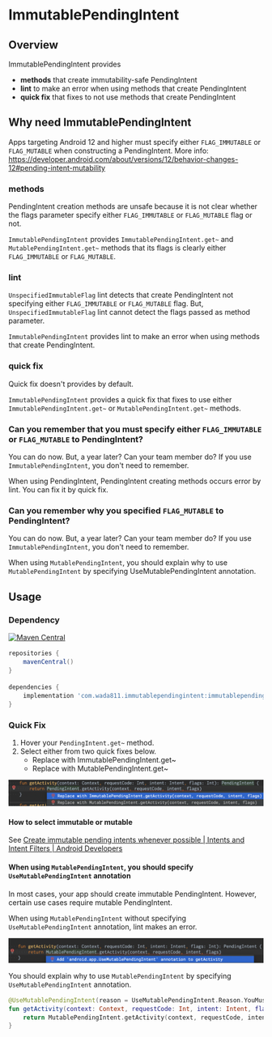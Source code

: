 # ImmutablePendingIntent

## Overview

ImmutablePendingIntent provides

- **methods** that create immutability-safe PendingIntent
- **lint** to make an error when using methods that create PendingIntent
- **quick fix** that fixes to not use methods that create PendingIntent

## Why need ImmutablePendingIntent

Apps targeting Android 12 and higher must specify either `FLAG_IMMUTABLE` or `FLAG_MUTABLE` when constructing a PendingIntent. More
info: https://developer.android.com/about/versions/12/behavior-changes-12#pending-intent-mutability

### methods

PendingIntent creation methods are unsafe because it is not clear whether the flags parameter specify either `FLAG_IMMUTABLE` or `FLAG_MUTABLE` flag or not.

`ImmutablePendingIntent` provides `ImmutablePendingIntent.get~` and `MutablePendingIntent.get~` methods that its flags is clearly either `FLAG_IMMUTABLE` or `FLAG_MUTABLE`.

### lint

`UnspecifiedImmutableFlag` lint detects that create PendingIntent not specifying either `FLAG_IMMUTABLE` or `FLAG_MUTABLE` flag. But, `UnspecifiedImmutableFlag` lint cannot detect the flags passed as
method parameter.

`ImmutablePendingIntent` provides lint to make an error when using methods that create PendingIntent.

### quick fix

Quick fix doesn't provides by default.

`ImmutablePendingIntent` provides a quick fix that fixes to use either `ImmutablePendingIntent.get~` or `MutablePendingIntent.get~` methods.

### Can you remember that you must specify either `FLAG_IMMUTABLE` or `FLAG_MUTABLE` to PendingIntent?

You can do now. But, a year later? Can your team member do? If you use `ImmutablePendingIntent`, you don't need to remember.

When using PendingIntent, PendingIntent creating methods occurs error by lint. You can fix it by quick fix.

### Can you remember why you specified `FLAG_MUTABLE` to PendingIntent?

You can do now. But, a year later? Can your team member do? If you use `ImmutablePendingIntent`, you don't need to remember.

When using `MutablePendingIntent`, you should explain why to use `MutablePendingIntent` by specifying UseMutablePendingIntent annotation.

## Usage

### Dependency

[![Maven Central](https://maven-badges.herokuapp.com/maven-central/com.wada811.immutablependingintent/immutablependingintent/badge.svg)](https://maven-badges.herokuapp.com/maven-central/com.wada811.immutablependingintent/immutablependingintent)

```groovy
repositories {
    mavenCentral()
}

dependencies {
    implementation 'com.wada811.immutablependingintent:immutablependingintent:x.y.z'
}
```

### Quick Fix

1. Hover your `PendingIntent.get~` method.
2. Select either from two quick fixes below.
    - Replace with ImmutablePendingIntent.get~
    - Replace with MutablePendingIntent.get~

![UseRawPendingIntentQuickFix](./docs/UseRawPendingIntentQuickFix.png?raw=true)

#### How to select immutable or mutable

See [Create immutable pending intents whenever possible | Intents and Intent Filters | Android Developers](https://developer.android.com/guide/components/intents-filters#CreateImmutablePendingIntents)

#### When using `MutablePendingIntent`, you should specify `UseMutablePendingIntent` annotation

In most cases, your app should create immutable PendingIntent. However, certain use cases require mutable PendingIntent.

When using `MutablePendingIntent` without specifying `UseMutablePendingIntent` annotation, lint makes an error.

![UseMutablePendingIntentQuickFix](./docs/UseMutablePendingIntentQuickFix.png?raw=true)

You should explain why to use `MutablePendingIntent` by specifying `UseMutablePendingIntent` annotation.

```kotlin
@UseMutablePendingIntent(reason = UseMutablePendingIntent.Reason.YouMustSelectReason)
fun getActivity(context: Context, requestCode: Int, intent: Intent, flags: Int): PendingIntent {
    return MutablePendingIntent.getActivity(context, requestCode, intent, flags)
}
```

